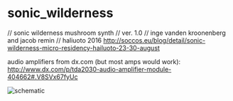# sonic_wilderness
// sonic wilderness mushroom synth
// ver. 1.0
// inge vanden kroonenberg and jacob remin
// haliuoto 2016
http://soccos.eu/blog/detail/sonic-wilderness-micro-residency-hailuoto-23-30-august

audio amplifiers from dx.com (but most amps would work): http://www.dx.com/p/tda2030-audio-amplifier-module-404662#.V8SVx67fyUc

![schematic](github.com/jsr606/sonic_wilderness/img/sonic_wilderness_scematic.jpg)